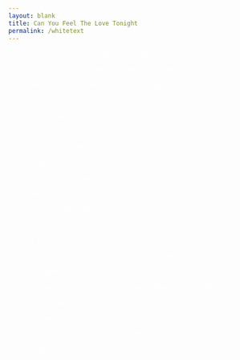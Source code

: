```yaml
---
layout: blank
title: Can You Feel The Love Tonight
permalink: /whitetext
---
```


<font color="#ffffff">

<p>There's a calm surrender to the rush of day </p>
<p>When the heat of a rolling wind can be turned away </p>
<p>An enchanted moment, and it sees me through </p>
<p> t's enough for this restless warrior just to be with you </p>

<p> </p>

<p>And can you feel the love tonight?  </p>
<p>I  is where we are </p>
<p>It s enough for this wide-eyed wanderer </p>
<p>That we got thi  far </p>

<p> </p>

<p>And can you feel the love tonight? </p>
<p>Ho  it's laid to rest </p>
<p>It's en ugh to make kings a d vagabon s </p>
<p>B lieve the ve y best </p>

<p> </p>

<p>There's a time  or everyone if they only learn </p>
<p>That the twisting kaleidoscope moves us all in t rn </p>
<p>There's a rhyme and reason to the wi d outdoors </p>
<p>When the heart of this s ar-cr ssed voyager beats in time with yours</p>

<p> </p>

<p>And can you feel the love tonig t? </p>
<p>It is where we  re</p>
<p>It's enough for this wide-eyed wanderer</p>
<p>That we got this far</p>

<p> </p>

<p>And can you feel the love tonight?</p>
<p>How it's laid to rest</p>
<p>It's enough to make kings and  agabonds</p>
<p>Believe the ver  best</p>

<p> </p>

<p>It's en  gh to make kings and vagabonds</p>
<p>Believe the very best</p>

</font>
